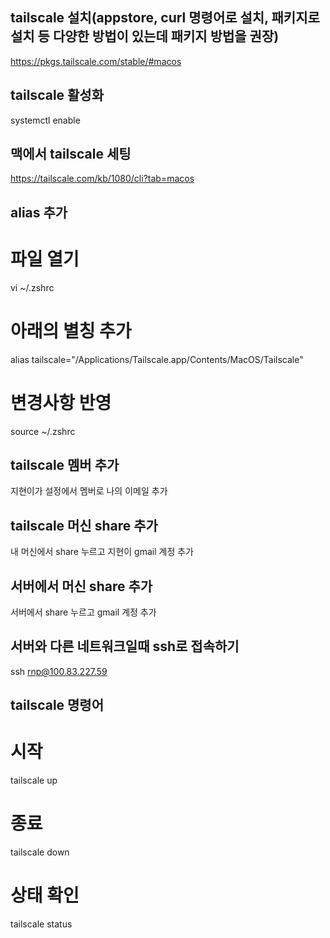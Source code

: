 ## tailscale 설치(appstore, curl 명령어로 설치, 패키지로 설치 등 다양한 방법이 있는데 패키지 방법을 권장) 
https://pkgs.tailscale.com/stable/#macos

## tailscale 활성화
systemctl enable 


## 맥에서 tailscale 세팅
https://tailscale.com/kb/1080/cli?tab=macos

## alias 추가
# 파일 열기
vi ~/.zshrc

# 아래의 별칭 추가
alias tailscale="/Applications/Tailscale.app/Contents/MacOS/Tailscale"

# 변경사항 반영
source ~/.zshrc



## tailscale 멤버 추가
지현이가 설정에서 멤버로 나의 이메일 추가

## tailscale 머신 share 추가
내 머신에서 share 누르고 지현이 gmail 계정 추가

## 서버에서 머신 share 추가
서버에서 share 누르고 gmail 계정 추가

## 서버와 다른 네트워크일때 ssh로 접속하기
ssh rnp@100.83.227.59


## tailscale 명령어
# 시작
tailscale up

# 종료
tailscale down

# 상태 확인
tailscale status